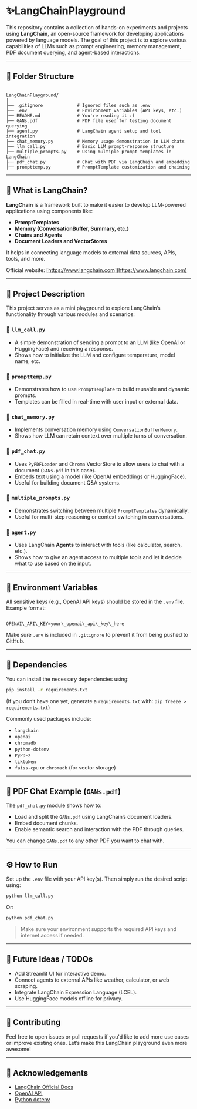 # ✨LangChainPlayground

This repository contains a collection of hands-on experiments and projects using **LangChain**, an open-source framework for developing applications powered by language models. The goal of this project is to explore various capabilities of LLMs such as prompt engineering, memory management, PDF document querying, and agent-based interactions.

---

## 📂 Folder Structure

```

LangChainPlayground/
│
├── .gitignore             # Ignored files such as .env
├── .env                   # Environment variables (API keys, etc.)
├── README.md              # You're reading it :)
├── GANs.pdf               # PDF file used for testing document querying
├── agent.py               # LangChain agent setup and tool integration
├── chat_memory.py         # Memory usage demonstration in LLM chats
├── llm_call.py            # Basic LLM prompt-response structure
├── multiple_prompts.py    # Using multiple prompt templates in LangChain
├── pdf_chat.py            # Chat with PDF via LangChain and embedding
├── prompttemp.py          # PromptTemplate customization and chaining

```

---

## 🧠 What is LangChain?

**LangChain** is a framework built to make it easier to develop LLM-powered applications using components like:

- **PromptTemplates**
- **Memory (ConversationBuffer, Summary, etc.)**
- **Chains and Agents**
- **Document Loaders and VectorStores**

It helps in connecting language models to external data sources, APIs, tools, and more.

Official website: [https://www.langchain.com](https://www.langchain.com)

---

## 📝 Project Description

This project serves as a mini playground to explore LangChain’s functionality through various modules and scenarios:

### 🔹 `llm_call.py`
- A simple demonstration of sending a prompt to an LLM (like OpenAI or HuggingFace) and receiving a response.
- Shows how to initialize the LLM and configure temperature, model name, etc.

### 🔹 `prompttemp.py`
- Demonstrates how to use `PromptTemplate` to build reusable and dynamic prompts.
- Templates can be filled in real-time with user input or external data.

### 🔹 `chat_memory.py`
- Implements conversation memory using `ConversationBufferMemory`.
- Shows how LLM can retain context over multiple turns of conversation.

### 🔹 `pdf_chat.py`
- Uses `PyPDFLoader` and `Chroma` VectorStore to allow users to chat with a document (`GANs.pdf` in this case).
- Embeds text using a model (like OpenAI embeddings or HuggingFace).
- Useful for building document Q&A systems.

### 🔹 `multiple_prompts.py`
- Demonstrates switching between multiple `PromptTemplates` dynamically.
- Useful for multi-step reasoning or context switching in conversations.

### 🔹 `agent.py`
- Uses LangChain **Agents** to interact with tools (like calculator, search, etc.).
- Shows how to give an agent access to multiple tools and let it decide what to use based on the input.

---

## 🔐 Environment Variables

All sensitive keys (e.g., OpenAI API keys) should be stored in the `.env` file. Example format:

```

OPENAI\_API\_KEY=your\_openai\_api\_key\_here

````

Make sure `.env` is included in `.gitignore` to prevent it from being pushed to GitHub.

---

## 📄 Dependencies

You can install the necessary dependencies using:

```bash
pip install -r requirements.txt
````

(If you don’t have one yet, generate a `requirements.txt` with:
`pip freeze > requirements.txt`)

Commonly used packages include:

* `langchain`
* `openai`
* `chromadb`
* `python-dotenv`
* `PyPDF2`
* `tiktoken`
* `faiss-cpu` or `chromadb` (for vector storage)

---

## 📘 PDF Chat Example (`GANs.pdf`)

The `pdf_chat.py` module shows how to:

* Load and split the `GANs.pdf` using LangChain’s document loaders.
* Embed document chunks.
* Enable semantic search and interaction with the PDF through queries.

You can change `GANs.pdf` to any other PDF you want to chat with.

---

## ⚙️ How to Run

Set up the `.env` file with your API key(s). Then simply run the desired script using:

```bash
python llm_call.py
```

Or:

```bash
python pdf_chat.py
```

> Make sure your environment supports the required API keys and internet access if needed.

---

## 🚀 Future Ideas / TODOs

* Add Streamlit UI for interactive demo.
* Connect agents to external APIs like weather, calculator, or web scraping.
* Integrate LangChain Expression Language (LCEL).
* Use HuggingFace models offline for privacy.

---

## 🤝 Contributing

Feel free to open issues or pull requests if you'd like to add more use cases or improve existing ones. Let’s make this LangChain playground even more awesome!

---

## 🙌 Acknowledgements

* [LangChain Official Docs](https://docs.langchain.com)
* [OpenAI API](https://platform.openai.com/)
* [Python dotenv](https://pypi.org/project/python-dotenv/)

```
